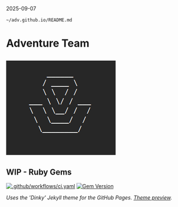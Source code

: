  2025-09-07    

```
~/adv.github.io/README.md
```

# Adventure Team

![ADV Thumbnail](adv-ascii-art.png)
-----------------------------------
WIP - Ruby Gems
---------------
[![.github/workflows/ci.yaml](https://github.com/adv-superuser/adv.github.io/actions/workflows/ci.yaml/badge.svg)](https://github.com/adv-superuser/adv.github.io/actions/workflows/ci.yaml) [![Gem Version](https://badge.fury.io/rb/jekyll-theme-dinky.svg)](https://badge.fury.io/rb/jekyll-theme-dinky)

*Uses the 'Dinky' Jekyll theme for the GitHub Pages. [Theme preview](http://pages-themes.github.io/dinky).*


